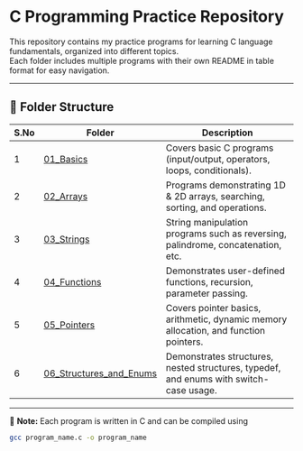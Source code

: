 # C Programming Practice Repository

This repository contains my practice programs for learning C language fundamentals, organized into different topics.  
Each folder includes multiple programs with their own README in table format for easy navigation.

---

## 📂 Folder Structure

| S.No | Folder | Description |
|------|--------|-------------|
| 1    | [01_Basics](01_Basics/README.md) | Covers basic C programs (input/output, operators, loops, conditionals). |
| 2    | [02_Arrays](02_Arrays/README.md) | Programs demonstrating 1D & 2D arrays, searching, sorting, and operations. |
| 3    | [03_Strings](03_Strings/README.md) | String manipulation programs such as reversing, palindrome, concatenation, etc. |
| 4    | [04_Functions](04_Functions/README.md) | Demonstrates user-defined functions, recursion, parameter passing. |
| 5    | [05_Pointers](05_Pointers/README.md) | Covers pointer basics, arithmetic, dynamic memory allocation, and function pointers. |
| 6    | [06_Structures_and_Enums](06_Structures_and_Enums/README.md) | Demonstrates structures, nested structures, typedef, and enums with switch-case usage. |

---

📌 **Note:** Each program is written in C and can be compiled using  
```bash
gcc program_name.c -o program_name
